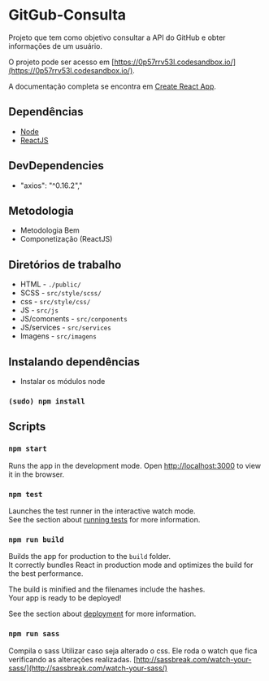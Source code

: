
# GitGub-Consulta

Projeto que tem como objetivo consultar a API do GitHub e obter informações de um usuário.

O projeto pode ser acesso em [https://0p57rrv53l.codesandbox.io/](https://0p57rrv53l.codesandbox.io/).

A documentação completa se encontra em [Create React App](https://github.com/facebookincubator/create-react-app).

## Dependências
- [Node](https://nodejs.org/en/)
- [ReactJS](https://reactjs.org/)

## DevDependencies
- "axios": "^0.16.2","

## Metodologia
- Metodologia Bem
- Componetização (ReactJS)

## Diretórios de trabalho

- HTML - `./public/`
- SCSS - `src/style/scss/`
- css - `src/style/css/`
- JS - `src/js`
- JS/comonents - `src/conponents`
- JS/services - `src/services`
- Imagens - `src/imagens`

## Instalando dependências

- Instalar os módulos node

### `(sudo) npm install`

## Scripts

### `npm start`

Runs the app in the development mode.
Open [http://localhost:3000](http://localhost:3000) to view it in the browser.

### `npm test`

Launches the test runner in the interactive watch mode.<br>
See the section about [running tests](#running-tests) for more information.

### `npm run build`

Builds the app for production to the `build` folder.<br>
It correctly bundles React in production mode and optimizes the build for the best performance.

The build is minified and the filenames include the hashes.<br>
Your app is ready to be deployed!

See the section about [deployment](#deployment) for more information.

### `npm run sass`

Compila o sass
Utilizar caso seja alterado o css.
Ele roda o watch que fica verificando as alterações realizadas.
[http://sassbreak.com/watch-your-sass/](http://sassbreak.com/watch-your-sass/)
